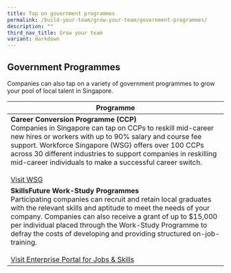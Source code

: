 ```yaml
---
title: Tap on government programmes
permalink: /build-your-team/grow-your-team/government-programmes/
description: ""
third_nav_title: Grow your team
variant: markdown
---
```

## Government Programmes

Companies can also tap on a variety of government programmes to grow your pool of local talent in Singapore.

| Programme | 
| -------- | 
| **Career Conversion Programme (CCP)**<br>Companies in Singapore can tap on CCPs to reskill mid-career new hires or workers with up to 90% salary and course fee support. Workforce Singapore (WSG) offers over 100 CCPs across 30 different industries to support companies in reskilling mid-career individuals to make a successful career switch. <br><br> <a target="_blank" href="https://www.wsg.gov.sg/home/employers-industry-partners/workforce-development-job-redesign/career-conversion-programmes-employers">Visit WSG</a><br>|
| **SkillsFuture Work-Study Programmes**<br>Participating companies can recruit and retain local graduates with the relevant skills and aptitude to meet the needs of your company. Companies can also receive a grant of up to $15,000 per individual placed through the Work-Study Programme to defray the costs of developing and providing structured on-job-training. <br><br> <a target="_blank" href="https://programmes.enterprisejobskills.gov.sg/WorkStudyEmployerProgrammes/Programme_Summary.aspx">Visit Enterprise Portal for Jobs &amp; Skills</a> <br> |